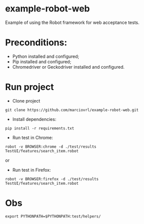 # example-robot-web

Example of using the Robot framework for web acceptance tests.

# Preconditions:

- Python installed and configured;
- Pip installed and configured;
- Chromedriver or Geckodriver installed and configured.

# Run project

- Clone project

```
git clone https://github.com/marciovrl/example-robot-web.git
```

- Install dependencies:

```
pip install -r requirements.txt
```

- Run test in Chrome:

```
robot -v BROWSER:chrome -d ./test/results TestUI/features/search_item.robot
```

or

- Run test in Firefox:

```
robot -v BROWSER:firefox -d ./test/results TestUI/features/search_item.robot
```

# Obs

```
export PYTHONPATH=$PYTHONPATH:test/helpers/
```
